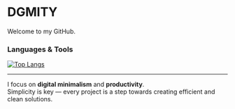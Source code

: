# DGMITY

Welcome to my GitHub.

### Languages & Tools
[![Top Langs](https://github-readme-stats.vercel.app/api/top-langs/?username=dgmity&layout=compact)](https://github.com/dgmity)

---

I focus on **digital minimalism** and **productivity**.  
Simplicity is key — every project is a step towards creating efficient and clean solutions.

